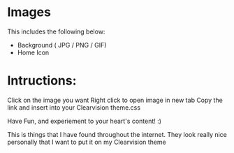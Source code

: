 # Images
This includes the following below:
- Background ( JPG / PNG / GIF)
- Home Icon

# Intructions: 
Click on the image you want
Right click to open image in new tab
Copy the link and insert into your Clearvision theme.css

Have Fun, and experiement to your heart's content! :)


This is things that I have found throughout the internet. They look really nice personally that I want to put it on my Clearvision theme
